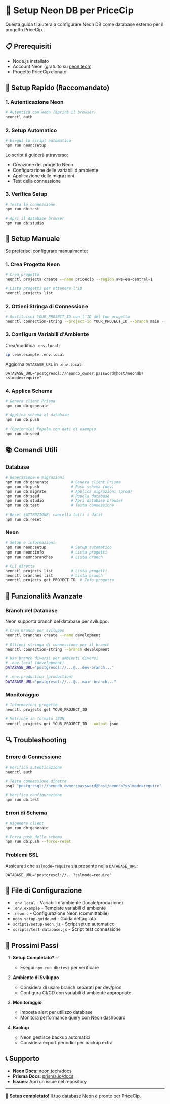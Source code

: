 # 🚀 Setup Neon DB per PriceCip

Questa guida ti aiuterà a configurare Neon DB come database esterno per il progetto PriceCip.

## 📋 Prerequisiti

- Node.js installato
- Account Neon (gratuito su [neon.tech](https://neon.tech))
- Progetto PriceCip clonato

## 🎯 Setup Rapido (Raccomandato)

### 1. Autenticazione Neon

```bash
# Autentica con Neon (aprirà il browser)
neonctl auth
```

### 2. Setup Automatico

```bash
# Esegui lo script automatico
npm run neon:setup
```

Lo script ti guiderà attraverso:
- Creazione del progetto Neon
- Configurazione delle variabili d'ambiente
- Applicazione delle migrazioni
- Test della connessione

### 3. Verifica Setup

```bash
# Testa la connessione
npm run db:test

# Apri il database browser
npm run db:studio
```

## 🔧 Setup Manuale

Se preferisci configurare manualmente:

### 1. Crea Progetto Neon

```bash
# Crea progetto
neonctl projects create --name pricecip --region aws-eu-central-1

# Lista progetti per ottenere l'ID
neonctl projects list
```

### 2. Ottieni Stringa di Connessione

```bash
# Sostituisci YOUR_PROJECT_ID con l'ID del tuo progetto
neonctl connection-string --project-id YOUR_PROJECT_ID --branch main --role-name neondb_owner
```

### 3. Configura Variabili d'Ambiente

Crea/modifica `.env.local`:

```bash
cp .env.example .env.local
```

Aggiorna `DATABASE_URL` in `.env.local`:

```env
DATABASE_URL="postgresql://neondb_owner:password@host/neondb?sslmode=require"
```

### 4. Applica Schema

```bash
# Genera client Prisma
npm run db:generate

# Applica schema al database
npm run db:push

# (Opzionale) Popola con dati di esempio
npm run db:seed
```

## 📚 Comandi Utili

### Database

```bash
# Generazione e migrazioni
npm run db:generate          # Genera client Prisma
npm run db:push              # Push schema (dev)
npm run db:migrate           # Applica migrazioni (prod)
npm run db:seed              # Popola database
npm run db:studio            # Apri database browser
npm run db:test              # Testa connessione

# Reset (ATTENZIONE: cancella tutti i dati)
npm run db:reset
```

### Neon

```bash
# Setup e informazioni
npm run neon:setup           # Setup automatico
npm run neon:info            # Lista progetti
npm run neon:branches        # Lista branch

# CLI diretta
neonctl projects list        # Lista progetti
neonctl branches list        # Lista branch
neonctl projects get PROJECT_ID  # Info progetto
```

## 🌟 Funzionalità Avanzate

### Branch del Database

Neon supporta branch del database per sviluppo:

```bash
# Crea branch per sviluppo
neonctl branches create --name development

# Ottieni stringa di connessione per il branch
neonctl connection-string --branch development

# Usa branch diversi per ambienti diversi
# .env.local (development)
DATABASE_URL="postgresql://...@...dev-branch..."

# .env.production (production)  
DATABASE_URL="postgresql://...@...main-branch..."
```

### Monitoraggio

```bash
# Informazioni progetto
neonctl projects get YOUR_PROJECT_ID

# Metriche in formato JSON
neonctl projects get YOUR_PROJECT_ID --output json
```

## 🔍 Troubleshooting

### Errore di Connessione

```bash
# Verifica autenticazione
neonctl auth

# Testa connessione diretta
psql "postgresql://neondb_owner:password@host/neondb?sslmode=require"

# Verifica configurazione
npm run db:test
```

### Errori di Schema

```bash
# Rigenera client
npm run db:generate

# Forza push dello schema
npm run db:push --force-reset
```

### Problemi SSL

Assicurati che `sslmode=require` sia presente nella `DATABASE_URL`:

```env
DATABASE_URL="postgresql://...?sslmode=require"
```

## 📁 File di Configurazione

- `.env.local` - Variabili d'ambiente (locale/produzione)
- `.env.example` - Template variabili d'ambiente
- `.neonrc` - Configurazione Neon (committabile)
- `neon-setup-guide.md` - Guida dettagliata
- `scripts/setup-neon.js` - Script setup automatico
- `scripts/test-database.js` - Script test connessione

## 🎯 Prossimi Passi

1. **Setup Completato?** ✅
   - Esegui `npm run db:test` per verificare

2. **Ambiente di Sviluppo**
   - Considera di usare branch separati per dev/prod
   - Configura CI/CD con variabili d'ambiente appropriate

3. **Monitoraggio**
   - Imposta alert per utilizzo database
   - Monitora performance query con Neon dashboard

4. **Backup**
   - Neon gestisce backup automatici
   - Considera export periodici per backup extra

## 📞 Supporto

- **Neon Docs**: [neon.tech/docs](https://neon.tech/docs)
- **Prisma Docs**: [prisma.io/docs](https://prisma.io/docs)
- **Issues**: Apri un issue nel repository

---

🎉 **Setup completato!** Il tuo database Neon è pronto per PriceCip.
